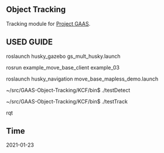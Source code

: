## Object Tracking

Tracking module for [Project GAAS](https://github.com/generalized-intelligence/GAAS.git).




## USED GUIDE
roslaunch husky_gazebo gs_mult_husky.launch

rosrun example_move_base_client example_03

roslaunch husky_navigation move_base_mapless_demo.launch

~/src/GAAS-Object-Tracking/KCF/bin$ ./testDetect

~/src/GAAS-Object-Tracking/KCF/bin$ ./testTrack

rqt
## Time
2021-01-23